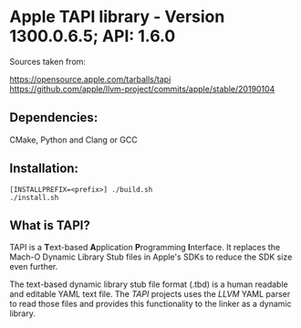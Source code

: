 # Apple TAPI library - Version 1300.0.6.5; API: 1.6.0 #

Sources taken from: 

https://opensource.apple.com/tarballs/tapi  
https://github.com/apple/llvm-project/commits/apple/stable/20190104

## Dependencies: ##

CMake, Python and Clang or GCC

## Installation: ##

    [INSTALLPREFIX=<prefix>] ./build.sh  
    ./install.sh

## What is TAPI? ##

TAPI is a **T**ext-based **A**pplication **P**rogramming **I**nterface. It
replaces the Mach-O Dynamic Library Stub files in Apple's SDKs to reduce the SDK
size even further.

The text-based dynamic library stub file format (.tbd) is a human readable and
editable YAML text file. The _TAPI_ projects uses the _LLVM_ YAML parser to read
those files and provides this functionality to the linker as a dynamic library.

